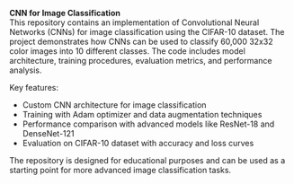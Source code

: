**CNN for Image Classification**  
This repository contains an implementation of Convolutional Neural Networks (CNNs) for image classification using the CIFAR-10 dataset. The project demonstrates how CNNs can be used to classify 60,000 32x32 color images into 10 different classes. The code includes model architecture, training procedures, evaluation metrics, and performance analysis.  

Key features:
- Custom CNN architecture for image classification
- Training with Adam optimizer and data augmentation techniques
- Performance comparison with advanced models like ResNet-18 and DenseNet-121
- Evaluation on CIFAR-10 dataset with accuracy and loss curves

The repository is designed for educational purposes and can be used as a starting point for more advanced image classification tasks.
